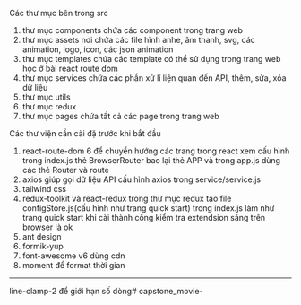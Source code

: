 Các thư mục bên trong src
1. thư mục components chứa các component trong trang web
2. thư mục assets nơi chứa các file hình anhe, âm thanh, svg, các animation, logo, icon, các json animation
3. thư mục templates chứa các template có thể sử dụng trong trang web học ở bài react route dom 
4. thư mục services chứa các phần xử lí liện quan đến API, thêm, sửa, xóa dữ liệu
5. thư mục utils 
6. thư mục redux
7. thư mục pages chứa tất cả các page trong trang web 

Các thư viện cần cài đặ trước khi bắt đầu
1. react-route-dom 6 để chuyển hướng các trang trong react 
xem cấu hình trong index.js thẻ BrowserRouter bao lại thẻ APP và trong app.js dùng các thẻ Router và route
2. axios giúp gọi dữ liệu API
cấu hình axios trong service/service.js
3. tailwind css 
4. redux-toolkit và react-redux
trong thư mục redux tạo file configStore.js(cấu hình như trang quick start)
trong index.js làm như trang quick start
khi cài thành công kiểm tra  extendsion sáng trên browser là ok
5. ant design 
6. formik-yup
7. font-awesome v6 dùng cdn
8. moment để format thời gian

********************************
line-clamp-2 để giới hạn số dòng# capstone_movie-
